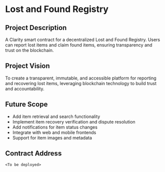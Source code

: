 # Lost and Found Registry

## Project Description
A Clarity smart contract for a decentralized Lost and Found Registry. Users can report lost items and claim found items, ensuring transparency and trust on the blockchain.

## Project Vision
To create a transparent, immutable, and accessible platform for reporting and recovering lost items, leveraging blockchain technology to build trust and accountability.

## Future Scope
- Add item retrieval and search functionality
- Implement item recovery verification and dispute resolution
- Add notifications for item status changes
- Integrate with web and mobile frontends
- Support for item images and metadata

## Contract Address
`<To be deployed>` 
